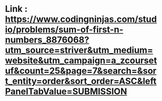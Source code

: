 # Link : https://www.codingninjas.com/studio/problems/sum-of-first-n-numbers_8876068?utm_source=striver&utm_medium=website&utm_campaign=a_zcoursetuf&count=25&page=7&search=&sort_entity=order&sort_order=ASC&leftPanelTabValue=SUBMISSION